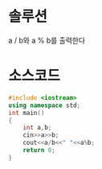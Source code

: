 # 솔루션

a / b와 a % b를 출력한다



# 소스코드

```cpp
#include <iostream>
using namespace std;
int main()
{
    int a,b;
    cin>>a>>b;
    cout<<a/b<<" "<<a%b;
    return 0;
}
```
